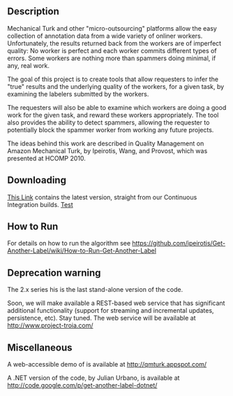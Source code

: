 ## Description

Mechanical Turk and other "micro-outsourcing" platforms allow the easy collection of annotation data from a wide variety of onliner workers. Unfortunately, the results returned back from the workers are of imperfect quality: No worker is perfect and each worker commits different types of errors. Some workers are nothing more than spammers doing minimal, if any, real work.

The goal of this project is to create tools that allow requesters to infer the "true" results and the underlying quality of the workers, for a given task, by examining the labelers submitted by the workers.

The requesters will also be able to examine which workers are doing a good work for the given task, and reward these workers appropriately. The tool also provides the ability to detect spammers, allowing the requester to potentially block the spammer worker from working any future projects.

The ideas behind this work are described in Quality Management on Amazon Mechanical Turk, by Ipeirotis, Wang, and Provost, which was presented at HCOMP 2010.

## Downloading

[This Link](http://ipeirotis-assets.s3.amazonaws.com/get-another-label/get-another-label-latest.zip) contains the latest version, straight from our Continuous Integration builds.
[Test](http://whatismyreferer.com/)

## How to Run

For details on how to run the algorithm see https://github.com/ipeirotis/Get-Another-Label/wiki/How-to-Run-Get-Another-Label

## Deprecation warning

 The 2.x series his is the last stand-alone version of the code. 
 
 Soon, we will make available a REST-based web service that has significant additional functionality (support for streaming and incremental updates, persistence, etc). Stay tuned. The web service will be available at http://www.project-troia.com/
 
## Miscellaneous

A web-accessible demo of is available at http://qmturk.appspot.com/

A .NET version of the code, by Julian Urbano, is available at http://code.google.com/p/get-another-label-dotnet/
